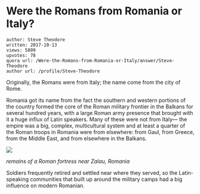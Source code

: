 # Were the Romans from Romania or Italy?

	author: Steve Theodore
	written: 2017-10-13
	views: 5809
	upvotes: 78
	quora url: /Were-the-Romans-from-Romania-or-Italy/answer/Steve-Theodore
	author url: /profile/Steve-Theodore


Originally, the Romans were from Italy; the name come from the city of Rome.

Romania got its name from the fact the southern and western portions of the country formed the core of the Roman military frontier in the Balkans for several hundred years, with a large Roman army presence that brought with it a huge influx of Latin speakers. Many of these were not from Italy— the empire was a big, complex, multicultural system and at least a quarter of the Roman troops in Romania were from elsewhere: from Gaul, from Greece, from the Middle East, and from elsewhere in the Balkans.

![](https://qph.fs.quoracdn.net/main-qimg-5e27655a679acb6c8393a55327fa2976)

_remains of a Roman fortress near Zalau, Romania_ 

Soldiers frequently retired and settled near where they served, so the Latin-speaking communities that built up around the military camps had a big influence on modern Romanian.

